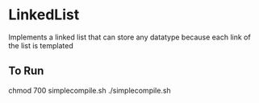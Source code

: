 # LinkedList


Implements a linked list that can store any datatype because each link of the list is templated

## To Run 
chmod 700 simplecompile.sh
./simplecompile.sh

